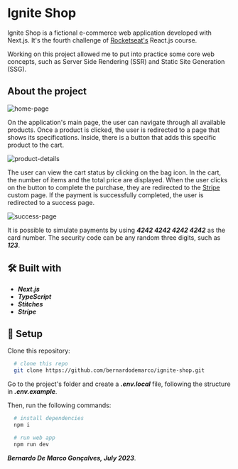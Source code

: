 # Ignite Shop

Ignite Shop is a fictional e-commerce web application developed with Next.js. It's the fourth challenge of [Rocketseat's](https://www.rocketseat.com.br/) React.js course.

Working on this project allowed me to put into practice some core web concepts, such as Server Side Rendering (SSR) and Static Site Generation (SSG).

## About the project

![home-page](https://github.com/bernardodemarco/ignite-shop/assets/115510880/49fbe643-15e5-4b04-a803-297566f807a5)

On the application's main page, the user can navigate through all available products. Once a product is clicked, the user is redirected to a page that shows its specifications. Inside, there is a button that adds this specific product to the cart.

![product-details](https://github.com/bernardodemarco/ignite-shop/assets/115510880/e1dbe19e-11c3-4c7e-bf6a-bdc47a7a708d)

The user can view the cart status by clicking on the bag icon. In the cart, the number of items and the total price are displayed. When the user clicks on the button to complete the purchase, they are redirected to the [Stripe](https://stripe.com/en-br) custom page. If the payment is successfully completed, the user is redirected to a success page.

![success-page](https://github.com/bernardodemarco/ignite-shop/assets/115510880/a7c7c82e-6e63-401a-b240-56e9a1be295e)

It is possible to simulate payments by using **_4242 4242 4242 4242_** as the card number. The security code can be any random three digits, such as **_123_**.

## 🛠️ Built with

- **_Next.js_**
- **_TypeScript_**
- **_Stitches_**
- **_Stripe_**

## 🚀 Setup

Clone this repository:

```bash
  # clone this repo
  git clone https://github.com/bernardodemarco/ignite-shop.git
```

Go to the project's folder and create a **_.env.local_** file, following the structure in **_.env.example_**.

Then, run the following commands:

```bash
  # install dependencies
  npm i

  # run web app
  npm run dev
```

**_Bernardo De Marco Gonçalves, July 2023_**.
